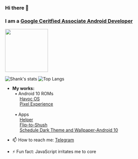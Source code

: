 ### Hi there 👋

### I am a [Google Ceritfied Associate Android Developer](https://www.credential.net/8ac253ae-ee5a-4670-aa97-c1e0d1adf587?key=08622314ff7f4e343d1a265d100429a047b06698d6ed0c8e670e81e28ce12e4b#gs.co91yd)

<img src="https://api.accredible.com/v1/frontend/credential_website_embed_image/badge/19583835" height="140px" /><br>

![Shank's stats](https://github-readme-stats.vercel.app/api?username=shank03&count_private=true&show_icons=true&hide_border=true&custom_title=Github%20Stats&hide=issues,stars&title_color=1A73E8)
![Top Langs](https://github-readme-stats.vercel.app/api/top-langs/?username=shank03&langs_count=10&title_color=1A73E8&hide_border=true&hide_title=true)<br>

- **My works:** <br>
&nbsp;&nbsp;&bull; Android 10 ROMs<br>
&nbsp;&nbsp;&nbsp;&nbsp;&nbsp; [Havoc OS](https://forum.xda-developers.com/xperia-xz1-compact/development/rom-havoc-os-v3-6-t4113345)<br>
&nbsp;&nbsp;&nbsp;&nbsp;&nbsp; [Pixel Experience](https://forum.xda-developers.com/xperia-xz1-compact/development/rom-pixel-experience-10-0-plus-update-t4071563)<br><br>
&nbsp;&nbsp;&bull; Apps<br>
&nbsp;&nbsp;&nbsp;&nbsp;&nbsp; [Helper](https://play.google.com/store/apps/details?id=com.utility.keeper) <br>
&nbsp;&nbsp;&nbsp;&nbsp;&nbsp; [Flip-to-Shush](https://play.google.com/store/apps/details?id=com.alpha.dev.flip_to_shush) <br>
&nbsp;&nbsp;&nbsp;&nbsp;&nbsp; [Schedule Dark Theme and Wallpaper-Android 10](https://play.google.com/store/apps/details?id=com.alpha.dev.schedule_dark_theme) <br>

- 📫 How to reach me: [Telegram](https://t.me/shank03)
- ⚡ Fun fact: JavaScript irritates me to core
